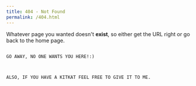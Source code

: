 ```yaml
---
title: 404 - Not Found
permalink: /404.html
---
```


Whatever page you wanted doesn't **exist**, so either get the URL right or go back to the home page. 

```

GO AWAY, NO ONE WANTS YOU HERE!:)


```


```
                                                                                         ALSO, IF YOU HAVE A KITKAT FEEL FREE TO GIVE IT TO ME.

```
